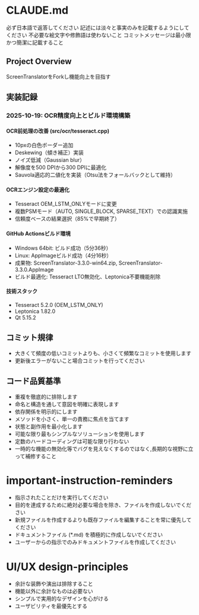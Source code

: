 # CLAUDE.md

必ず日本語で返答してください
記述には淡々と事実のみを記載するようにしてください
不必要な絵文字や修飾語は使わないこと
コミットメッセージは最小限かつ簡潔に記載すること

## Project Overview

ScreenTranslatorをForkし機能向上を目指す

## 実装記録

### 2025-10-19: OCR精度向上とビルド環境構築

#### OCR前処理の改善 (src/ocr/tesseract.cpp)
- 10pxの白色ボーダー追加
- Deskewing（傾き補正）実装
- ノイズ低減（Gaussian blur）
- 解像度を500 DPIから300 DPIに最適化
- Sauvola適応的二値化を実装（Otsu法をフォールバックとして維持）

#### OCRエンジン設定の最適化
- Tesseract OEM_LSTM_ONLYモードに変更
- 複数PSMモード（AUTO, SINGLE_BLOCK, SPARSE_TEXT）での認識実施
- 信頼度ベースの結果選択（85%で早期終了）

#### GitHub Actionsビルド環境
- Windows 64bit: ビルド成功（5分36秒）
- Linux: AppImageビルド成功（4分16秒）
- 成果物: ScreenTranslator-3.3.0-win64.zip, ScreenTranslator-3.3.0.AppImage
- ビルド最適化: Tesseract LTO無効化、Leptonica不要機能削除

#### 技術スタック
- Tesseract 5.2.0 (OEM_LSTM_ONLY)
- Leptonica 1.82.0
- Qt 5.15.2

## コミット規律

- 大きくて頻度の低いコミットよりも、小さくて頻繁なコミットを使用します
- 更新後エラーがないこと場合コミットを行ってください

## コード品質基準

- 重複を徹底的に排除します
- 命名と構造を通して意図を明確に表現します
- 依存関係を明示的にします
- メソッドを小さく、単一の責務に焦点を当てます
- 状態と副作用を最小化します
- 可能な限り最もシンプルなソリューションを使用します
- 定数のハードコーディングは可能な限り行わない
- 一時的な機能の無効化等でバグを見えなくするのではなく,長期的な視野に立って補修すること

# important-instruction-reminders
- 指示されたことだけを実行してください
- 目的を達成するために絶対必要な場合を除き、ファイルを作成しないでください
- 新規ファイルを作成するよりも既存ファイルを編集することを常に優先してください
- ドキュメントファイル (*.md) を積極的に作成しないでください
- ユーザーからの指示でのみドキュメントファイルを作成してください

# UI/UX design-principles
- 余計な装飾や演出は排除すること
- 機能以外に余計なものは必要ない
- シンプルで実用的なデザインを心がける
- ユーザビリティを最優先とする
